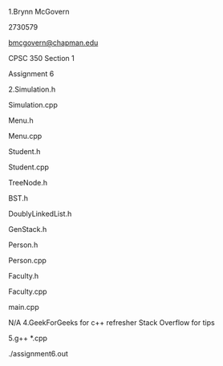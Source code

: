 1.Brynn McGovern

2730579

bmcgovern@chapman.edu

CPSC 350 Section 1

Assignment 6

2.Simulation.h

Simulation.cpp

Menu.h

Menu.cpp

Student.h

Student.cpp

TreeNode.h

BST.h

DoublyLinkedList.h

GenStack.h

Person.h

Person.cpp

Faculty.h

Faculty.cpp

main.cpp

N/A 4.GeekForGeeks for c++ refresher Stack Overflow for tips

5.g++ *.cpp

./assignment6.out
